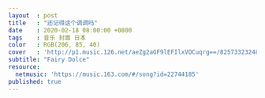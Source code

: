 ```yaml
---
layout  : post
title   : "还记得这个调调吗"
date    : 2020-02-18 08:00:00 +0800
tags    : 音乐 封面 日本
color   : RGB(206, 85, 40)
cover   : 'http://p1.music.126.net/aeZg2aGF9lEFIlxVOCuqrg==/825733232483492.jpg'
subtitle: "Fairy Dolce"
resource:
  netmusic: 'https://music.163.com/#/song?id=22744185'
published: true
---
```

